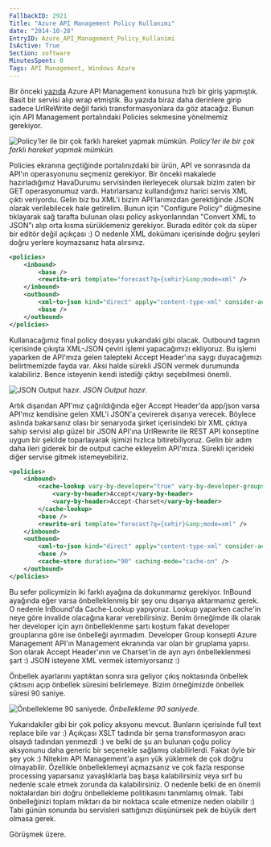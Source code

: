 ```yaml
---
FallbackID: 2921
Title: "Azure API Management Policy Kullanımı"
date: "2014-10-28"
EntryID: Azure_API_Management_Policy_Kullanimi
IsActive: True
Section: software
MinutesSpent: 0
Tags: API Management, Windows Azure
---
```

Bir önceki
[yazıda](http://daron.yondem.com/software/post/Azure_API_Management_Giris)
Azure API Management konusuna hızlı bir giriş yapmıştık. Basit bir
servisi alıp wrap etmiştik. Bu yazıda biraz daha derinlere girip sadece
UrlReWrite değil farklı transformasyonlara da göz atacağız. Bunun için
API Management portalındaki Policies sekmesine yönelmemiz gerekiyor.

![Policy'ler ile bir çok farklı hareket yapmak
mümkün.](media/Azure_API_Management_Policy_Kullanimi/api_policies.png)
*Policy'ler ile bir çok farklı hareket yapmak mümkün.*

Policies ekranına geçtiğinde portalınızdaki bir ürün, API ve sonrasında
da API'ın operasyonunu seçmeniz gerekiyor. Bir önceki makalede
hazırladığımız HavaDurumu servisinden ilerleyecek olursak bizim zaten
bir GET operasyonumuz vardı. Hatırlarsanız kullandığımız harici servis
XML çıktı veriyordu. Gelin biz bu XML'i bizim API'larımızdan
gerektiğinde JSON olarak verilebilecek hale getirelim. Bunun için
"Configure Policy" düğmesine tıklayarak sağ tarafta bulunan olası policy
askyonlarından "Convert XML to JSON"ı alıp orta kısma sürüklemeniz
gerekiyor. Burada editör çok da süper bir editör değil açıkçası :) O
nedenle XML dokümanı içerisinde doğru şeyleri doğru yerlere koymazsanız
hata alırsınız.

```xml
<policies>
    <inbound>
        <base />
        <rewrite-uri template="forecast?q={sehir}&amp;mode=xml" />
    </inbound>
    <outbound>
        <xml-to-json kind="direct" apply="content-type-xml" consider-accept-header="true" />
        <base />
    </outbound>
</policies>
```

Kullanacağımız final policy dosyası yukarıdaki gibi olacak. Outbound
tagının içerisinde çıkışta XML-JSON çeviri işlemi yapacağımızı
ekliyoruz. Bu işlemi yaparken de API'mıza gelen talepteki Accept
Header'ına saygı duyacağımızı belirtmemizde fayda var. Aksi halde
sürekli JSON vermek durumunda kalabiliriz. Bence isteyenin kendi
istediği çıktıyı seçebilmesi önemli.

![JSON Output
hazır.](media/Azure_API_Management_Policy_Kullanimi/api_policies_2.png)
*JSON Output hazır.*

Artık dışarıdan API'mız çağrıldığında eğer Accept Header'da app/json
varsa API'mız kendisine gelen XML'i JSON'a çevirerek dışarıya verecek.
Böylece aslında bakarsanız olası bir senaryoda şirket içerisindeki bir
XML çıktıya sahip servisi alıp güzel bir JSON API'ına UrlRewrite ile
REST API konseptine uygun bir şekilde toparlayarak işimizi hızlıca
bitirebiliyoruz. Gelin bir adım daha ileri giderek bir de output cache
ekleyelim API'mıza. Sürekli içerideki diğer servise gitmek
istemeyebiliriz.

```XML
<policies>
    <inbound>
        <cache-lookup vary-by-developer="true" vary-by-developer-groups="false" downstream-caching-type="public">
            <vary-by-header>Accept</vary-by-header>
            <vary-by-header>Accept-Charset</vary-by-header>
        </cache-lookup>
        <base />
        <rewrite-uri template="forecast?q={sehir}&amp;mode=xml" />
    </inbound>
    <outbound>
        <xml-to-json kind="direct" apply="content-type-xml" consider-accept-header="true" />
        <base />
        <cache-store duration="90" caching-mode="cache-on" />
    </outbound>
</policies>
```

Bu sefer policymizin iki farklı ayağına da dokunmamız gerekiyor. InBound
ayağında eğer varsa önbelleklenmiş bir şey onu dışarıya aktarmamız
gerek. O nedenle InBound'da Cache-Lookup yapıyoruz. Lookup yaparken
cache'in neye göre invalide olacağına karar verebilirsiniz. Benim
örneğimde ilk olarak her developer için ayrı önbelleklenme şartı koştum
fakat developer grouplarına göre ise önbelleği ayırmadım. Developer
Group konsepti Azure Management API'ın Management ekranında var olan bir
gruplama yapısı. Son olarak Accept Header'ının ve Charset'in de ayrı
ayrı önbelleklenmesi şart :) JSON isteyene XML vermek istemiyorsanız :)

Önbellek ayarlarını yaptıktan sonra sıra geliyor çıkış noktasında
önbellek çıktısını açıp önbellek süresini belirlemeye. Bizim örneğimizde
önbellek süresi 90 saniye.

![Önbellekleme 90
saniyede.](media/Azure_API_Management_Policy_Kullanimi/api_policies_3.png)
*Önbellekleme 90 saniyede.*

Yukarıdakiler gibi bir çok policy aksyonu mevcut. Bunların içerisinde
full text replace bile var :) Açıkçası XSLT tadında bir şema
transformasyon aracı olsaydı tadından yenmezdi :) ve belki de şu an
bulunan çoğu policy aksyonunu daha generic bir seçenekle sağlamış
olabilirlerdi. Fakat öyle bir şey yok :) Nitekim API Management'a aşırı
yük yüklemek de çok doğru olmayabilir. Özellikle önbelleklemeyi
açmazsanız ve çok fazla response processing yaparsanız yavaşlıklarla baş
başa kalabilirsiniz veya sırf bu nedenle scale etmek zorunda da
kalabilirsiniz. O nedenle belki de en önemli noktalardan biri doğru
önbellekleme politikasını tanımlamış olmak. Tabi önbelleğinizi toplam
miktarı da bir noktaca scale etmenize neden olabilir :) Tabi günün
sonunda bu servisleri sattığınızı düşünürsek pek de büyük dert olmasa
gerek.

Görüşmek üzere.


